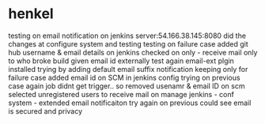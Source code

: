 # henkel
testing on email notification on jenkins server:54.166.38.145:8080
did the changes at configure system and testing
testing on failure case
added git hub username & email details on jenkins
checked on only - receive mail only to who broke build
given email id externally
test again
email-ext plgin installed
trying by adding default email suffix
notification keeping only for failure case
added email id on SCM in jenkins config
trying on previous case again
job didnt get trigger.. so removed usenamr & email ID on scm
selected unregistered users to receive mail on manage jenkins -  conf system - extended email notificaiton
try again on previous
could see email is secured and privacy
